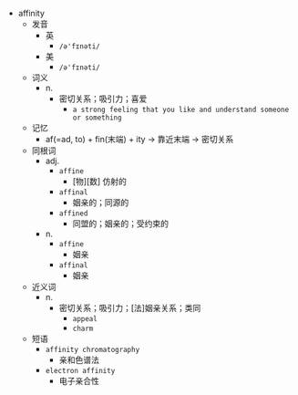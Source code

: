 - affinity
  - 发音
    - 英
      - `/ə'fɪnəti/`
    - 美
      - `/ə'fɪnəti/`
  - 词义
    - n.
      - 密切关系；吸引力；喜爱
        - `a strong feeling that you like and understand someone or something`
  - 记忆
    - af(=ad, to) + fin(末端) + ity → 靠近末端 → 密切关系
  - 同根词
    - adj.
      - `affine`
        - [物][数] 仿射的
      - `affinal`
        - 姻亲的；同源的
      - `affined`
        - 同盟的；姻亲的；受约束的
    - n.
      - `affine`
        - 姻亲
      - `affinal`
        - 姻亲
  - 近义词
    - n.
      - 密切关系；吸引力；[法]姻亲关系；类同
        - `appeal`
        - `charm`
  - 短语
    - `affinity chromatography`
      - 亲和色谱法 
    - `electron affinity`
      - 电子亲合性 
